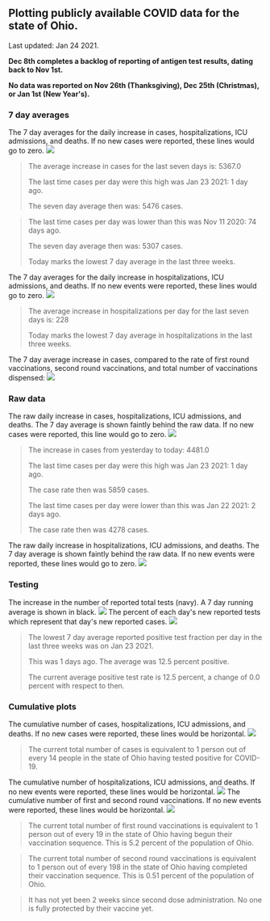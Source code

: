 ## Plotting publicly available COVID data for the state of Ohio. 

Last updated: Jan 24 2021. 

**Dec 8th completes a backlog of reporting of antigen test results, dating back to Nov 1st.**

**No data was reported on Nov 26th (Thanksgiving), Dec 25th (Christmas), or Jan 1st (New Year's).**
### 7 day averages
The 7 day averages for the daily increase in cases, hospitalizations, ICU admissions, and deaths. If no new cases were reported, these lines would go to zero.
![](7dayaverage_cases.png)

>The average increase in cases for the last seven days is: 5367.0
>
>The last time cases per day were this high was Jan 23 2021: 1 day ago.
>
>The seven day average then was: 5476 cases.

>
>The last time cases per day was lower than this was Nov 11 2020: 74 days ago.
>
>The seven day average then was: 5307 cases.
>
>Today marks the lowest 7 day average in the last three weeks.

The 7 day averages for the daily increase in hospitalizations, ICU admissions, and deaths. If no new events were reported, these lines would go to zero.
![](7dayaverage_hospital.png)

>The average increase in hospitalizations per day for the last seven days is: 228
>
>Today marks the lowest 7 day average in hospitalizations in the last three weeks.

The 7 day average increase in cases, compared to the rate of first round vaccinations, second round vaccinations, and total number of vaccinations dispensed:
![](DailyVaccinationsCases.png)

### Raw data
The raw daily increase in cases, hospitalizations, ICU admissions, and deaths. The 7 day average is shown faintly behind the raw data. If no new cases were reported, this line would go to zero.
![](DailyCases.png)

>The increase in cases from yesterday to today: 4481.0 
>
>The last time cases per day were this high was Jan 23 2021: 1 day ago. 
>
>The case rate then was 5859 cases.
>
>The last time cases per day were lower than this was Jan 22 2021: 2 days ago. 
>
>The case rate then was 4278 cases.

The raw daily increase in hospitalizations, ICU admissions, and deaths. The 7 day average is shown faintly behind the raw data. If no new events were reported, these lines would go to zero.
![](DailyHospitalizations.png)

### Testing

The increase in the number of reported total tests (navy). A 7 day running average is shown in black.
![](DailyTests.png)
The percent of each day's new reported tests which represent that day's new reported cases.
![](percentpositive_tests.png)

>The lowest 7 day average reported positive test fraction per day in the last three weeks was on Jan 23 2021.
>
>This was 1 days ago. The average was 12.5 percent positive. 
>
>The current average positive test rate is 12.5 percent, a change of 0.0 percent with respect to then. 

### Cumulative plots
The cumulative number of cases, hospitalizations, ICU admissions, and deaths. If no new cases were reported, these lines would be horizontal.
![](Cases.png)

>The current total number of cases is equivalent to 1 person out of every 14 people in the state of Ohio having tested positive for COVID-19.

The cumulative number of hospitalizations, ICU admissions, and deaths. If no new events were reported, these lines would be horizontal.
![](Hospitalizations.png)
The cumulative number of first and second round vaccinations. If no new events were reported, these lines would be horizontal.
![](Vaccinations.png)

>The current total number of first round vaccinations is equivalent to 1 person out of every 19 in the state of Ohio having begun their vaccination sequence.
>This is 5.2 percent of the population of Ohio.

>The current total number of second round vaccinations is equivalent to 1 person out of every 198 in the state of Ohio having completed their vaccination sequence.
>This is 0.51 percent of the population of Ohio.

>It has not yet been 2 weeks since second dose administration. No one is fully protected by their vaccine yet.

